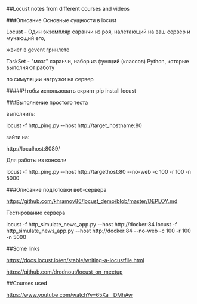 ##Locust notes from different courses and videos


###Описание
Основные сущности в locust

Locust - Один экземпляр саранчи из роя, налетающий на ваш сервер и мучающий его,

жвиет в gevent гринлете

TaskSet - "мозг" саранчи, набор из функций (классов) Python, которые выполняют работу

по симуляции нагрузки на сервер

#####Чтобы использовать скрипт
pip install locust

###Выполнение простого теста

выполнить:

locust -f http_ping.py --host http://target_hostname:80

зайти на:

http://localhost:8089/

Для работы из консоли

locust -f http_ping.py --host http://targethost:80 --no-web -c 100 -r 100 -n 5000

###Описание подготовки веб-сервера

https://github.com/khramov86/locust_demo/blob/master/DEPLOY.md

Тестирование сервера

locust -f http_simulate_news_app.py --host http://docker:84
locust -f http_simulate_news_app.py --host http://docker:84  --no-web -c 100 -r 100 -n 5000





##Some links

https://docs.locust.io/en/stable/writing-a-locustfile.html

https://github.com/drednout/locust_on_meetup

##Courses used

https://www.youtube.com/watch?v=65Xa__DMhAw
 
